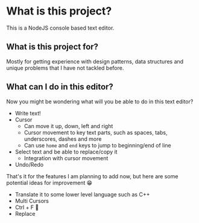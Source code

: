 # What is this project?

This is a NodeJS console based text editor.

## What is this project for?

Mostly for getting experience with design patterns, data structures and unique problems that I have not tackled before.

## What can I do in this editor?

Now you might be wondering what will you be able to do in this text editor?

- Write text!
- Cursor
  - Can move it up, down, left and right
  - Cursor movement to key text parts, such as spaces, tabs, underscores, dashes and more
  - Can use `home` and `end` keys to jump to beginning/end of line
- Select text and be able to replace/copy it
  - Integration with cursor movement
- Undo/Redo

That's it for the features I am planning to add now, but here are some potential ideas for improvement 😁

- Translate it to some lower level language such as C++
- Multi Cursors
- Ctrl + F 🤔
- Replace
